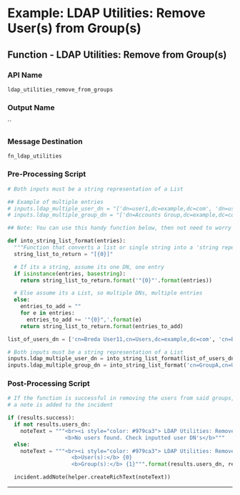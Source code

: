 <!--
    DO NOT MANUALLY EDIT THIS FILE
    THIS FILE IS AUTOMATICALLY GENERATED WITH resilient-sdk codegen
-->

# Example: LDAP Utilities: Remove User(s) from Group(s)

## Function - LDAP Utilities: Remove from Group(s)

### API Name
`ldap_utilities_remove_from_groups`

### Output Name
``

### Message Destination
`fn_ldap_utilities`

### Pre-Processing Script
```python
# Both inputs must be a string representation of a List

## Example of multiple entries
# inputs.ldap_multiple_user_dn = "['dn=user1,dc=example,dc=com', 'dn=user2,dc=example,dc=com']"
# inputs.ldap_multiple_group_dn = "['dn=Accounts Group,dc=example,dc=com', 'dn=IT Group,dc=example,dc=com']"

## Note: You can use this handy function below, then not need to worry about the inputs formatting

def into_string_list_format(entries):
  """Function that converts a list or single string into a 'string repersentation of a list'"""
  string_list_to_return = "[{0}]"

  # If its a string, assume its one DN, one entry
  if isinstance(entries, basestring):
    return string_list_to_return.format('"{0}"'.format(entries))

  # Else assume its a List, so multiple DNs, multiple entries
  else:
    entries_to_add = ""
    for e in entries:
      entries_to_add += '"{0}",'.format(e)
    return string_list_to_return.format(entries_to_add)

list_of_users_dn = ['cn=Breda User11,cn=Users,dc=example,dc=com', 'cn=Breda User10,cn=Users,dc=example,dc=com']

# Both inputs must be a string representation of a List
inputs.ldap_multiple_user_dn = into_string_list_format(list_of_users_dn)
inputs.ldap_multiple_group_dn = into_string_list_format('cn=GroupA,cn=Users,dc=example,dc=com')
```

### Post-Processing Script
```python
# If the function is successful in removing the users from said groups,
# a note is added to the incident

if (results.success):
  if not results.users_dn:
    noteText = """<br><i style="color: #979ca3"> LDAP Utilities: Remove User from Group(s) <u>complete</u>:</i>
                  <b>No users found. Check inputted user DN's</b>"""
  else:
    noteText = """<br><i style="color: #979ca3"> LDAP Utilities: Remove User from Group(s) <u>complete</u>:</i>
                    <b>User(s):</b> {0}
                    <b>Group(s):</b> {1}""".format(results.users_dn, results.groups_dn)

  incident.addNote(helper.createRichText(noteText))
```

---

